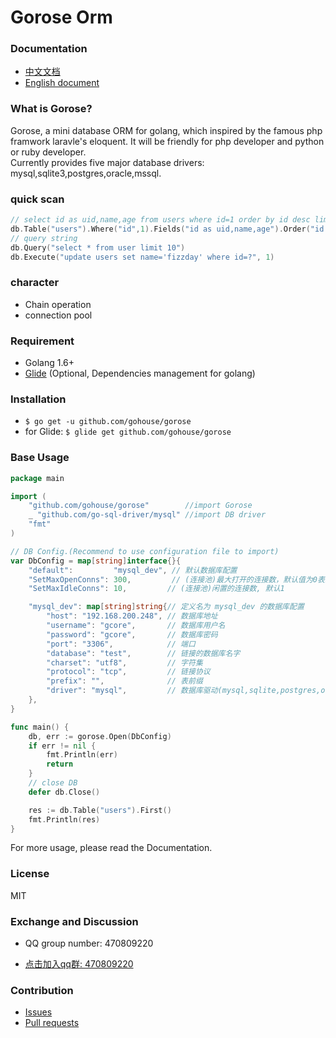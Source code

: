 # Gorose Orm

### Documentation

- [中文文档](docs/zh-CN/README.md)
- [English document](docs/en/README.md)

### What is Gorose?

Gorose, a mini database ORM for golang, which inspired by the famous php framwork laravle's eloquent. It will be friendly for php developer and python or ruby developer.  
Currently provides five major database drivers: mysql,sqlite3,postgres,oracle,mssql.

### quick scan

```go
// select id as uid,name,age from users where id=1 order by id desc limit 10
db.Table("users").Where("id",1).Fields("id as uid,name,age").Order("id desc").Limit(10).Get()
// query string
db.Query("select * from user limit 10")
db.Execute("update users set name='fizzday' where id=?", 1)
```

### character

- Chain operation  
- connection pool  

### Requirement

- Golang 1.6+
- [Glide](https://glide.sh) (Optional, Dependencies management for golang)

### Installation

- `$ go get -u github.com/gohouse/gorose`
- for Glide: `$ glide get github.com/gohouse/gorose`

### Base Usage
```go
package main

import (
	"github.com/gohouse/gorose"        //import Gorose
	_ "github.com/go-sql-driver/mysql" //import DB driver
	"fmt"
)

// DB Config.(Recommend to use configuration file to import)
var DbConfig = map[string]interface{}{
	"default":         "mysql_dev", // 默认数据库配置
	"SetMaxOpenConns": 300,         // (连接池)最大打开的连接数，默认值为0表示不限制
	"SetMaxIdleConns": 10,         // (连接池)闲置的连接数, 默认1

	"mysql_dev": map[string]string{// 定义名为 mysql_dev 的数据库配置
		"host": "192.168.200.248", // 数据库地址
		"username": "gcore",       // 数据库用户名
		"password": "gcore",       // 数据库密码
		"port": "3306",            // 端口
		"database": "test",        // 链接的数据库名字
		"charset": "utf8",         // 字符集
		"protocol": "tcp",         // 链接协议
		"prefix": "",              // 表前缀
		"driver": "mysql",         // 数据库驱动(mysql,sqlite,postgres,oracle,mssql)
	},
}

func main() {
	db, err := gorose.Open(DbConfig)
	if err != nil {
		fmt.Println(err)
		return
	}
	// close DB
	defer db.Close()

	res := db.Table("users").First()
	fmt.Println(res)
}

```
For more usage, please read the Documentation.

### License

MIT

### Exchange and Discussion

- QQ group number: 470809220

- [点击加入qq群: 470809220](https://jq.qq.com/?_wv=1027&k=5JJOG9E)  

### Contribution

- [Issues](https://github.com/gohouse/gorose/issues)
- [Pull requests](https://github.com/gohouse/gorose/pulls)
